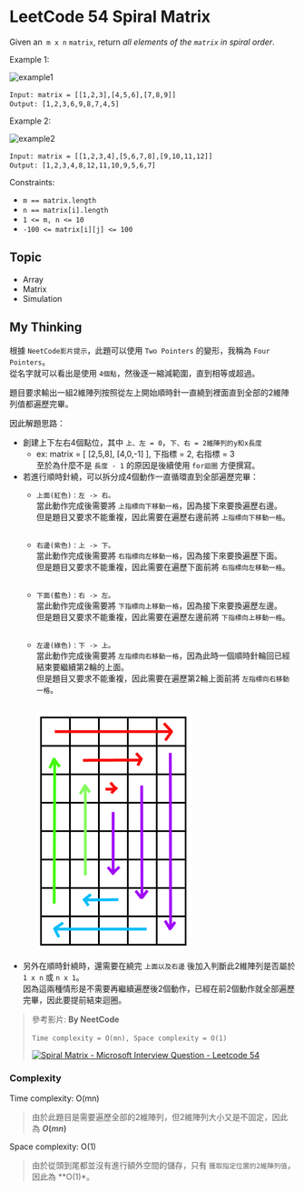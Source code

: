 # LeetCode 54 Spiral Matrix
Given an` m x n` `matrix`, return *all elements of the `matrix` in spiral order*.

Example 1:

![example1](https://assets.leetcode.com/uploads/2020/11/13/spiral1.jpg)

```
Input: matrix = [[1,2,3],[4,5,6],[7,8,9]]
Output: [1,2,3,6,9,8,7,4,5]
```

Example 2:

![example2](https://assets.leetcode.com/uploads/2020/11/13/spiral.jpg)

```
Input: matrix = [[1,2,3,4],[5,6,7,8],[9,10,11,12]]
Output: [1,2,3,4,8,12,11,10,9,5,6,7]
```

Constraints:

- `m == matrix.length`
- `n == matrix[i].length`
- `1 <= m, n <= 10`
- `-100 <= matrix[i][j] <= 100`

## Topic
- Array
- Matrix
- Simulation

## My Thinking
根據 `NeetCode影片提示`，此題可以使用 `Two Pointers` 的變形，我稱為 `Four Pointers`。<br>從名字就可以看出是使用 `4個點`，然後逐一縮減範圍，直到相等或超過。

題目要求輸出一組2維陣列按照從左上開始順時針一直繞到裡面直到全部的2維陣列值都遍歷完畢。

因此解題思路：
- 創建上下左右4個點位，其中 `上、左 = 0`，`下、右 = 2維陣列的y和x長度`
  - ex: matrix = [ [2,5,8], [4,0,-1] ], 下指標 = 2, 右指標 = 3<br>至於為什麼不是 `長度 - 1` 的原因是後續使用 `for迴圈` 方便撰寫。
- 若進行順時針繞，可以拆分成4個動作一直循環直到全部遍歷完畢：
  - `上面(紅色)：左 -> 右。`<br>當此動作完成後需要將 `上指標向下移動一格`，因為接下來要換遍歷右邊。<br>但是題目又要求不能重複，因此需要在遍歷右邊前將 `上指標向下移動一格`。<br><br>
  - `右邊(紫色)：上 -> 下。`<br>當此動作完成後需要將 `右指標向左移動一格`，因為接下來要換遍歷下面。<br>但是題目又要求不能重複，因此需要在遍歷下面前將 `右指標向左移動一格`。<br><br>
  - `下面(藍色)：右 -> 左。`<br>當此動作完成後需要將 `下指標向上移動一格`，因為接下來要換遍歷左邊。<br>但是題目又要求不能重複，因此需要在遍歷左邊前將 `下指標向上移動一格`。<br><br>
  - `左邊(綠色)：下 -> 上。`<br>當此動作完成後需要將 `左指標向右移動一格`，因為此時一個順時針輪回已經結束要繼續第2輪的上面。<br>但是題目又要求不能重複，因此需要在遍歷第2輪上面前將 `左指標向右移動一格`。<br><br>
  
    ![順時針循環繞](https://github.com/ahoucbvtw/LeetCodePractice/blob/main/LeetCode%20Questions/Medium/54_Spiral%20Matrix/pic/1.png?raw=true)
- 另外在順時針繞時，還需要在繞完 `上面以及右邊` 後加入判斷此2維陣列是否屬於 `1 x n` 或 `n x 1`。<br>因為這兩種情形是不需要再繼續遍歷後2個動作，已經在前2個動作就全部遍歷完畢，因此要提前結束迴圈。


> 參考影片: **By NeetCode**
>
> `Time complexity = O(mn), Space complexity = O(1)`
> 
> [![Spiral Matrix - Microsoft Interview Question - Leetcode 54](https://img.youtube.com/vi/BJnMZNwUk1M/hqdefault.jpg)](https://www.youtube.com/watch?v=BJnMZNwUk1M)


### Complexity
Time complexity: O(mn)
> 由於此題目是需要遍歷全部的2維陣列，但2維陣列大小又是不固定，因此為 **$O(mn)$**

Space complexity: O(1)
> 由於從頭到尾都並沒有進行額外空間的儲存，只有 `獲取指定位置的2維陣列值`，因此為 **O(1)*。